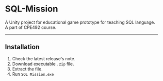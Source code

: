# SQL-Mission

A Unity project for educational game prototype for teaching SQL language. A part of CPE492 course.

---

## Installation

1. Check the latest release's note.
2. Download executable `.zip` file.
3. Extract the file.
4. Run `SQL Mission.exe`
